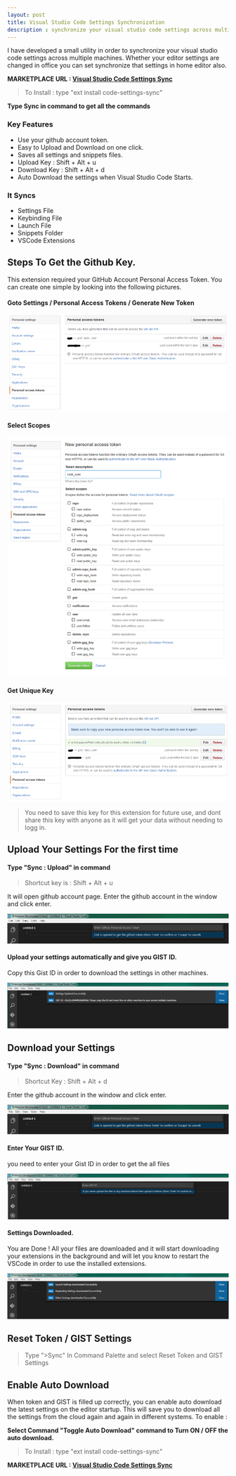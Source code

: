 ```yaml
---
layout: post
title: Visual Studio Code Settings Synchronization
description : synchronize your visual studio code settings across multiple machines. Whether your editor settings are changed in office you can set synchronize that settings in home editor also.
---
```


I have developed a small utility in order to synchronize your visual studio code settings across multiple machines. Whether your editor settings are changed in office you can set synchronize that settings in home editor also.

<blackquote>
<p>
<strong>MARKETPLACE URL : 
<a href="https://marketplace.visualstudio.com/items/Shan.code-settings-sync">Visual Studio Code Settings Sync</a></strong>
</p>
</blackquote>

> To Install : type "ext install code-settings-sync"

<strong> Type Sync in command to get all the commands </strong>


### Key Features


* Use your github account token.
* Easy to Upload and Download on one click.
* Saves all settings and snippets files.
* Upload Key : Shift + Alt + u
* Download Key : Shift + Alt + d
* Auto Download the settings when Visual Studio Code Starts.



### It Syncs

* Settings File
* Keybinding File
* Launch File
* Snippets Folder
* VSCode Extensions

	
## Steps To Get the Github Key.

This extension required your GitHub Account Personal Access Token. You can create one simple by looking into the following pictures.

#### Goto Settings / Personal Access Tokens / Generate New Token

![Goto Settings / Personal Access Tokens](/img/github1.PNG)

#### Select Scopes

![Select Scopes](/img/github2.PNG)

#### Get Unique Key

![Get Unique Key](/img/github3.PNG)

> You need to save this key for this extension for future use, and dont share this key with anyone as it will get your data without needing to logg in.

## Upload Your Settings For the first time


#### Type "Sync : Upload" in command

> Shortcut key is : Shift + Alt + u

It will open github account page. Enter the github account in the window and click enter.

![github account access token](/img/upload1.png)

#### Upload your settings automatically and give you GIST ID.

Copy this Gist ID in order to download the settings in other machines.

![uploaded automatically](/img/upload2.png)


## Download your Settings

#### Type "Sync : Download" in command

> Shortcut Key : Shift + Alt + d

Enter the github account in the window and click enter.

![github account access token](/img/upload1.png)

#### Enter Your GIST ID.

you need to enter your Gist ID in order to get the all files

![Enter Your GIST ID](/img/download2.png)

#### Settings Downloaded.

You are Done ! All your files are downloaded and it will start downloading your extensions in the background and will let you know to restart the VSCode in order to use the installed extensions.

![Enter Your GIST ID](/img/download3.png)


## Reset Token / GIST Settings

> Type ">Sync" In Command Palette and select Reset Token and GIST Settings

## Enable Auto Download
When token and GIST is filled up correctly, you can enable auto download the latest settings on the editor startup. This will save you to download all the settings from the cloud again and again in different systems. To enable :

**Select Command "Toggle Auto Download" command to Turn ON / OFF the auto download.**


> To Install : type "ext install code-settings-sync"


<blackquote>
<p>
<strong>MARKETPLACE URL :
<a href="https://marketplace.visualstudio.com/items/Shan.code-settings-sync">Visual Studio Code Settings Sync</a></strong>
</p>
</blackquote>
